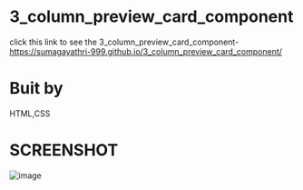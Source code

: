 # 3_column_preview_card_component
 
 click this link to see the 3_column_preview_card_component-https://sumagayathri-999.github.io/3_column_preview_card_component/
 
 # Buit by
 
 HTML,CSS
 
 # SCREENSHOT
 
 ![image](https://user-images.githubusercontent.com/104271789/188887940-47a12d11-c4a8-475a-8d3e-44aa66ad9fe8.png)

  
  
  
  
 
 
  
